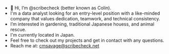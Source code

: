 - 👋 Hi, I’m @scribecheck (better known as Colin).
- I'm a data analyst looking for an entry-level position with a like-minded company that values dedication, teamwork, and technical consistency.
- I’m interested in gardening, traditional Japanese houess, and animal rescue.
- I'm currently located in Japan.
- Feel free to check out my projects and get in contact with any questions.
- Reach me at: cmsavage@scribecheck.net
